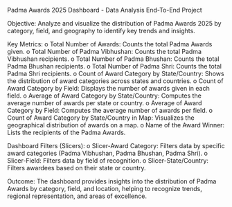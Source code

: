 Padma Awards 2025 Dashboard - Data Analysis End-To-End Project

Objective:
Analyze and visualize the distribution of Padma Awards 2025 by category, field, and geography to identify key trends and insights.

Key Metrics:
o	Total Number of Awards: Counts the total Padma Awards given.
o	Total Number of Padma Vibhushan: Counts the total Padma Vibhushan recipients.
o	Total Number of Padma Bhushan: Counts the total Padma Bhushan recipients.
o	Total Number of Padma Shri: Counts the total Padma Shri recipients.
o	Count of Award Category by State/Country: Shows the distribution of award categories across states and countries.
o	Count of Award Category by Field: Displays the number of awards given in each field.
o	Average of Award Category by State/Country: Computes the average number of awards per state or country.
o	Average of Award Category by Field: Computes the average number of awards per field.
o	Count of Award Category by State/Country in Map: Visualizes the geographical distribution of awards on a map.
o	Name of the Award Winner: Lists the recipients of the Padma Awards.

Dashboard Filters (Slicers):
o	Slicer-Award Category: Filters data by specific award categories (Padma Vibhushan, Padma Bhushan, Padma Shri).
o	Slicer-Field: Filters data by field of recognition.
o	Slicer-State/Country: Filters awardees based on their state or country.

Outcome:
The dashboard provides insights into the distribution of Padma Awards by category, field, and location, helping to recognize trends, regional representation, and areas of excellence.
